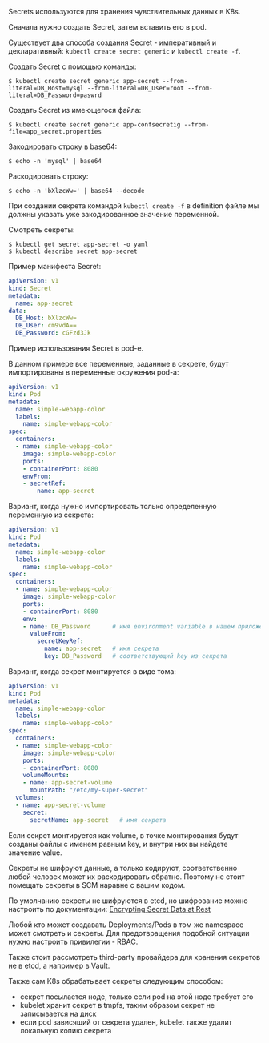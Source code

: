 Secrets используются для хранения чувствительных данных в K8s.

Сначала нужно создать Secret, затем вставить его в pod.

Существует два способа создания Secret - императивный и декларативный: `kubectl create secret generic` и `kubectl create -f`.

Создать Secret с помощью команды:

```shell
$ kubectl create secret generic app-secret --from-literal=DB_Host=mysql --from-literal=DB_User=root --from-literal=DB_Password=paswrd
```

Создать Secret из имеющегося файла:

```shell
$ kubectl create secret generic app-confsecretig --from-file=app_secret.properties
```

Закодировать строку в base64:

```shell
$ echo -n 'mysql' | base64
```

Раскодировать строку:

```shell
$ echo -n 'bXlzcWw=' | base64 --decode
```

При создании секрета командой `kubectl create -f` в definition файле мы должны указать уже закодированное значение переменной.

Смотреть секреты:

```shell
$ kubectl get secret app-secret -o yaml
$ kubectl describe secret app-secret
```

Пример манифеста Secret:

```yaml
apiVersion: v1
kind: Secret
metadata:
  name: app-secret
data:
  DB_Host: bXlzcWw=
  DB_User: cm9vdA==
  DB_Password: cGFzd3Jk
```

Пример использования Secret в pod-е.

В данном примере все переменные, заданные в секрете, будут импортированы в переменные окружения pod-а:

```yaml
apiVersion: v1
kind: Pod
metadata:
  name: simple-webapp-color
  labels:
    name: simple-webapp-color
spec:
  containers:
  - name: simple-webapp-color
    image: simple-webapp-color
    ports:
    - containerPort: 8080
    envFrom:
    - secretRef:
        name: app-secret
```

Вариант, когда нужно импортировать только определенную переменную из секрета:

```yaml
apiVersion: v1
kind: Pod
metadata:
  name: simple-webapp-color
  labels:
    name: simple-webapp-color
spec:
  containers:
  - name: simple-webapp-color
    image: simple-webapp-color
    ports:
    - containerPort: 8080
    env:
    - name: DB_Password      # имя environment variable в нашем приложении
      valueFrom:
        secretKeyRef:
          name: app-secret   # имя секрета
          key: DB_Password   # соответствующий key из секрета
```

Вариант, когда секрет монтируется в виде тома:

```yaml
apiVersion: v1
kind: Pod
metadata:
  name: simple-webapp-color
  labels:
    name: simple-webapp-color
spec:
  containers:
  - name: simple-webapp-color
    image: simple-webapp-color
    ports:
    - containerPort: 8080
    volumeMounts:
    - name: app-secret-volume
      mountPath: "/etc/my-super-secret"
  volumes:
  - name: app-secret-volume
    secret:
      secretName: app-secret   # имя секрета
```

Если секрет монтируется как volume, в точке монтирования будут созданы файлы с именем равным key, и внутри них вы найдете значение value.

Секреты не шифруют данные, а только кодируют, соответственно любой человек может их раскодировать обратно. Поэтому не стоит помещать секреты в SCM наравне с вашим кодом.

По умолчанию секреты не шифруются в etcd, но шифрование можно настроить по документации: [Encrypting Secret Data at Rest](https://kubernetes.io/docs/tasks/administer-cluster/encrypt-data/)

Любой кто может создавать Deployments/Pods в том же namespace может смотреть и секреты. Для предотвращения подобной ситуации нужно настроить привилегии - RBAC.

Также стоит рассмотреть third-party провайдера для хранения секретов не в etcd, а например в Vault.

Также сам K8s обрабатывает секреты следующим способом:
- секрет посылается ноде, только если pod на этой ноде требует его
- kubelet хранит секрет в tmpfs, таким образом секрет не записывается на диск
- если pod зависящий от секрета удален, kubelet также удалит локальную копию секрета